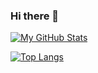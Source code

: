 ### Hi there 👋

<!--
**sweettirexkiller/sweettirexkiller** is a ✨ _special_ ✨ repository because its `README.md` (this file) appears on your GitHub profile.

Here are some ideas to get you started:

- 🔭 I’m currently working on ...
- 🌱 I’m currently learning ...
- 👯 I’m looking to collaborate on ...
- 🤔 I’m looking for help with ...
- 💬 Ask me about ...
- 📫 How to reach me: ...
- 😄 Pronouns: ...
- ⚡ Fun fact: ...
-->

[![My GitHub Stats](https://github-readme-stats-sandy-nu.vercel.app/api/?username=rvbc1&ver2&count_private=true&theme=tokyonight&show_icons=true&include_all_commits=true&hide=stars&show=prs_merged)](https://github.com/sweettirexkiller)

[![Top Langs](https://github-readme-stats-sandy-nu.vercel.app/api/top-langs/?username=rvbc1&exclude_repo=github-readme-stats&ver2&layout=compact&theme=vision-friendly-dark)](https://github.com/sweettirexkiller)
